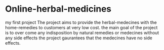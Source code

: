 # Online-herbal-medicines
my first project
The project aims to provide the herbal-medecines with the home-remedies to customers at very low cost.
the main goal of the project is to over come any indisposition by natural remedies or medecines without any side effects
the project gaurantees that the medecines have no side effects.

